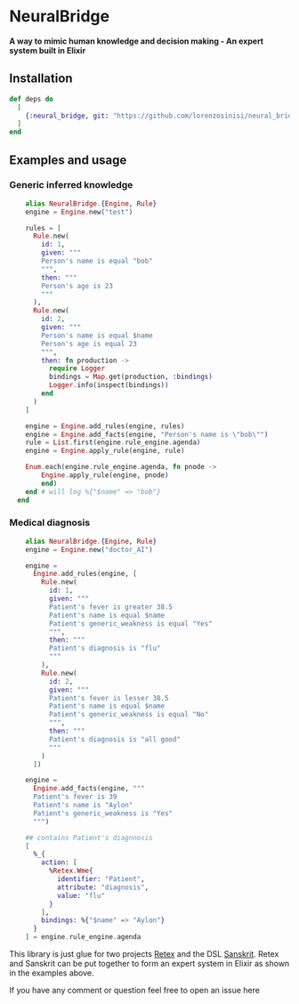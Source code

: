 # NeuralBridge

**A way to mimic human knowledge and decision making - An expert system built in Elixir** 

## Installation

```elixir
def deps do
  [
    {:neural_bridge, git: "https://github.com/lorenzosinisi/neural_bridge"}
  ]
end
```


## Examples and usage

### Generic inferred knowledge

```elixir
    alias NeuralBridge.{Engine, Rule}
    engine = Engine.new("test")

    rules = [
      Rule.new(
        id: 1,
        given: """
        Person's name is equal "bob"
        """,
        then: """
        Person's age is 23
        """
      ),
      Rule.new(
        id: 2,
        given: """
        Person's name is equal $name
        Person's age is equal 23
        """,
        then: fn production ->
          require Logger
          bindings = Map.get(production, :bindings)
          Logger.info(inspect(bindings))
        end
      )
    ]

    engine = Engine.add_rules(engine, rules)
    engine = Engine.add_facts(engine, "Person's name is \"bob\"")
    rule = List.first(engine.rule_engine.agenda)
    engine = Engine.apply_rule(engine, rule)

    Enum.each(engine.rule_engine.agenda, fn pnode ->
        Engine.apply_rule(engine, pnode)
        end)
    end # will log %{"$name" => "bob"}
  end

```

### Medical diagnosis

```elixir
    alias NeuralBridge.{Engine, Rule}
    engine = Engine.new("doctor_AI")

    engine =
      Engine.add_rules(engine, [
        Rule.new(
          id: 1,
          given: """
          Patient's fever is greater 38.5
          Patient's name is equal $name
          Patient's generic_weakness is equal "Yes"
          """,
          then: """
          Patient's diagnosis is "flu"
          """
        ),
        Rule.new(
          id: 2,
          given: """
          Patient's fever is lesser 38.5
          Patient's name is equal $name
          Patient's generic_weakness is equal "No"
          """,
          then: """
          Patient's diagnosis is "all good"
          """
        )
      ])

    engine =
      Engine.add_facts(engine, """
      Patient's fever is 39
      Patient's name is "Aylon"
      Patient's generic_weakness is "Yes"
      """)

    ## contains Patient's diagnnosis
    [
      %_{
        action: [
          %Retex.Wme{
            identifier: "Patient",
            attribute: "diagnosis",
            value: "flu"
          }
        ],
        bindings: %{"$name" => "Aylon"}
      }
    ] = engine.rule_engine.agenda

```


This library is just glue for two projects [Retex](https://github.com/lorenzosinisi/retex)
and the DSL [Sanskrit](https://github.com/lorenzosinisi/sanskrit). Retex and Sanskrit can
be put together to form an expert system in Elixir as shown in the examples above.


If you have any comment or question feel free to open an issue here

